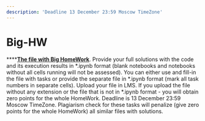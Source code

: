 ```yaml
---
description: 'Deadline 13 December 23:59 Moscow TimeZone'
---
```


# Big-HW

\*\*\*\*[**The file with Big HomeWork**](https://nbviewer.jupyter.org/github/ternikov/im20/blob/gh-pages/Big_HW.ipynb). Provide your full solutions with the code and its execution results in \*.ipynb format \(blank notebooks and notebooks without all cells running will not be assessed\). You can either use and fill-in the file with tasks or provide the separate file in \*.ipynb format \(mark all task numbers in separate cells\). Upload your file in LMS. If you upload the file without any extension or the file that is not in \*.ipynb format - you will obtain zero points for the whole HomeWork. Deadline is 13 December 23:59 Moscow TimeZone. Plagiarism check for these tasks will penalize \(give zero points for the whole HomeWork\) all similar files with solutions.


